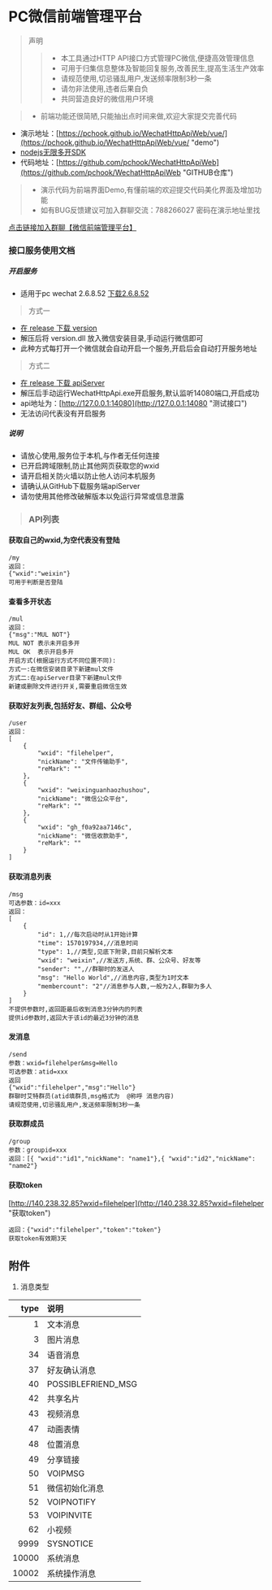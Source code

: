 # PC微信前端管理平台
>声明
>> + 本工具通过HTTP API接口方式管理PC微信,便捷高效管理信息
>> + 可用于归集信息整体及智能回复服务,改善民生,提高生活生产效率
>> + 请规范使用,切忌骚乱用户,发送频率限制3秒一条
>> + 请勿非法使用,违者后果自负
>> + 共同营造良好的微信用户环境


> + 前端功能还很简陋,只能抽出点时间来做,欢迎大家提交完善代码


+ 演示地址：[https://pchook.github.io/WechatHttpApiWeb/vue/](https://pchook.github.io/WechatHttpApiWeb/vue/ "demo")
+ [nodejs无限多开SDK](https://pchook.github.io/WechatHttpApiWeb/nodejs/sdk/ "nodejs sdk")
+ 代码地址：[https://github.com/pchook/WechatHttpApiWeb](https://github.com/pchook/WechatHttpApiWeb "GITHUB仓库")

> + 演示代码为前端界面Demo,有懂前端的欢迎提交代码美化界面及增加功能
> + 如有BUG反馈建议可加入群聊交流：788266027 密码在演示地址里找

[点击链接加入群聊【微信前端管理平台】](https://jq.qq.com/?_wv=1027&k=5tzz5cr "QQ群")

### 接口服务使用文档
##### 开启服务

+ 适用于pc wechat 2.6.8.52 [下载2.6.8.52](https://objectstorage.ap-tokyo-1.oraclecloud.com/n/nrk1kfwvmooh/b/osc/o/weixin%2FWeChatSetup2.6.8.52.exe "wechat2.6.8.52")

> 方式一
+ [在 release 下载 version](https://github.com/pchook/WechatHttpApiWeb/releases "下载version")
+ 解压后将 version.dll 放入微信安装目录,手动运行微信即可
+ 此种方式每打开一个微信就会自动开启一个服务,开启后会自动打开服务地址

> 方式二
+ [在 release 下载 apiServer](https://github.com/pchook/WechatHttpApiWeb/releases "下载apiServer")
+ 解压后手动运行WechatHttpApi.exe开启服务,默认监听14080端口,开启成功
+ api地址为：[http://127.0.0.1:14080](http://127.0.0.1:14080 "测试接口")
+ 无法访问代表没有开启服务

##### 说明

+ 请放心使用,服务位于本机,与作者无任何连接
+ 已开启跨域限制,防止其他网页获取您的wxid
+ 请开启相关防火墙以防止他人访问本机服务
+ 请确认从GitHub下载服务端apiServer
+ 请勿使用其他修改破解版本以免运行异常或信息泄露

> ### API列表
#### 获取自己的wxid,为空代表没有登陆
```
/my
返回：
{"wxid":"weixin"}
可用于判断是否登陆
```
#### 查看多开状态
```
/mul
返回：
{"msg":"MUL NOT"}
MUL NOT 表示未开启多开
MUL OK  表示开启多开
开启方式(根据运行方式不同位置不同):
方式一:在微信安装目录下新建mul文件
方式二:在apiServer目录下新建mul文件
新建或删除文件进行开关,需要重启微信生效
```
#### 获取好友列表,包括好友、群组、公众号
```
/user
返回：
[
    {
        "wxid": "filehelper",
        "nickName": "文件传输助手",
        "reMark": ""
    },
    {
        "wxid": "weixinguanhaozhushou",
        "nickName": "微信公众平台",
        "reMark": ""
    },
    {
        "wxid": "gh_f0a92aa7146c",
        "nickName": "微信收款助手",
        "reMark": ""
    }
]
```
#### 获取消息列表
```
/msg
可选参数：id=xxx
返回：
[
    {
        "id": 1,//每次启动时从1开始计算
        "time": 1570197934,//消息时间
        "type": 1,//类型,见底下附录,目前只解析文本
        "wxid": "weixin",//发送方,系统、群、公众号、好友等
        "sender": "",//群聊时的发送人
        "msg": "Hello World",//消息内容,类型为1时文本
        "membercount": "2"//消息参与人数,一般为2人,群聊为多人
    }
]
不提供参数时,返回距最后收到消息3分钟内的列表
提供id参数时,返回大于该id的最近3分钟的消息
```
#### 发消息
```
/send
参数：wxid=filehelper&msg=Hello
可选参数：atid=xxx
返回
{"wxid":"filehelper","msg":"Hello"}
群聊时艾特群员(atid填群员,msg格式为  @称呼 消息内容)
请规范使用,切忌骚乱用户,发送频率限制3秒一条
```
#### 获取群成员
```
/group
参数：groupid=xxx
返回：[{ "wxid":"id1","nickName": "name1"},{ "wxid":"id2","nickName": "name2"}
```
#### 获取token
[http://140.238.32.85?wxid=filehelper](http://140.238.32.85?wxid=filehelper "获取token")
```
返回：{"wxid":"filehelper","token":"token"}
获取token有效期3天
```



## 附件

1. 消息类型

|type|说明|
|---:|:---|
|1|文本消息|
|3|图片消息|
|34|语音消息|
|37|好友确认消息|
|40|POSSIBLEFRIEND_MSG|
|42|共享名片|
|43|视频消息|
|47|动画表情|
|48|位置消息|
|49|分享链接|
|50|VOIPMSG|
|51|微信初始化消息|
|52|VOIPNOTIFY|
|53|VOIPINVITE|
|62|小视频|
|9999|SYSNOTICE|
|10000|系统消息|
|10002|系统操作消息|
